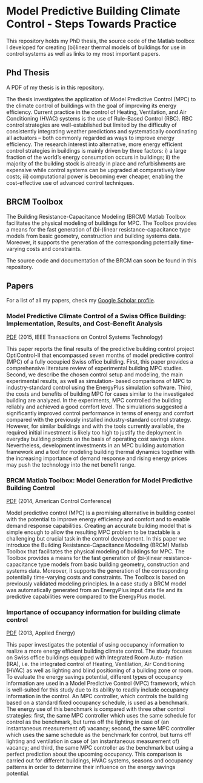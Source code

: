 # Model Predictive Building Climate Control - Steps Towards Practice
This repository holds my PhD thesis, the source code of the Matlab toolbox I developed for creating (bi)linear thermal models of buildings for use in control systems as well as links to my most important papers. 

## Phd Thesis

A PDF of my thesis is in this repository. 

The thesis investigates the application of Model Predictive Control (MPC) to the climate control of buildings with the goal of improving its energy efficiency. Current practice in the control of Heating, Ventilation, and Air Conditioning (HVAC) systems is the use of Rule-Based Control (RBC). RBC control strategies are well-established but limited by the difficulty of consistently integrating weather predictions and systematically coordinating all actuators – both commonly regarded as ways to improve energy efficiency. The research interest into alternative, more energy efficient control strategies in buildings is mainly driven by three factors: i) a large fraction of the world’s energy consumption occurs in buildings; ii) the majority of the building stock is already in place and refurbishments are expensive while control systems can be upgraded at comparatively low costs; iii) computational power is becoming ever cheaper, enabling the cost-effective use of advanced control techniques.

## BRCM Toolbox

The Building Resistance-Capacitance Modeling (BRCM) Matlab Toolbox facilitates the physical modeling of buildings for MPC. The Toolbox provides a means for the fast generation of (bi-)linear resistance-capacitance type models from basic geometry, construction and building systems data. Moreover, it supports the generation of the corresponding potentially time-varying costs and constraints.

The source code and documentation of the BRCM can soon be found in this repository. 

## Papers

For a list of all my papers, check my [Google Scholar profile](https://scholar.google.com/citations?user=m-92wOQAAAAJ&hl=en&oi=ao).

### Model Predictive Climate Control of a Swiss Office Building: Implementation, Results, and Cost–Benefit Analysis 

[PDF](https://www.research-collection.ethz.ch/bitstream/handle/20.500.11850/94992/TCST2016_Sturzenegger_building_MPC_AAM.pdf?sequence=2) (2015, IEEE Transactions on Control Systems Technology)

This paper reports the final results of the predictive building control project OptiControl-II that encompassed seven months of model predictive control (MPC) of a fully occupied Swiss office building. First, this paper provides a comprehensive literature review of experimental building MPC studies. Second, we describe the chosen control setup and modeling, the main experimental results, as well as simulation- based comparisons of MPC to industry-standard control using the EnergyPlus simulation software. Third, the costs and benefits of building MPC for cases similar to the investigated building are analyzed. In the experiments, MPC controlled the building reliably and achieved a good comfort level. The simulations suggested a significantly improved control performance in terms of energy and comfort compared with the previously installed industry-standard control strategy. However, for similar buildings and with the tools currently available, the required initial investment is likely too high to justify the deployment in everyday building projects on the basis of operating cost savings alone. Nevertheless, development investments in an MPC building automation framework and a tool for modeling building thermal dynamics together with the increasing importance of demand response and rising energy prices may push the technology into the net benefit range.

### BRCM Matlab Toolbox: Model Generation for Model Predictive Building Control

[PDF](https://www.research-collection.ethz.ch/bitstream/handle/20.500.11850/95075/2/ACC2014_Sturzenegger_BRCMToolbox_AAM.pdf) (2014, American Control Conference)

Model predictive control (MPC) is a promising alternative in building control with the potential to improve energy efficiency and comfort and to enable demand response capabilities. Creating an accurate building model that is simple enough to allow the resulting MPC problem to be tractable is a challenging but crucial task in the control development.
In this paper we introduce the Building Resistance-Capacitance Modeling (BRCM) Matlab Toolbox that facilitates the physical modeling of buildings for MPC. The Toolbox provides a means for the fast generation of (bi-)linear resistance-capacitance type models from basic building geometry, construction and systems data. Moreover, it supports the generation of the corresponding potentially time-varying costs and constraints. The Toolbox is based on previously validated modeling principles. In a case study a BRCM model was automatically generated from an EnergyPlus input data file and its predictive capabilities were compared to the EnergyPlus model.

### Importance of occupancy information for building climate control

[PDF](https://www.synergy.ch/OptiControl/LiteratureOC/Olde_13_AE_101_521.pdf) (2013, Applied Energy)

This paper investigates the potential of using occupancy information to realize a more energy efficient building climate control. The study focuses on Swiss office buildings equipped with Integrated Room Auto- mation (IRA), i.e. the integrated control of Heating, Ventilation, Air Conditioning (HVAC) as well as lighting and blind positioning of a building zone or room. To evaluate the energy savings potential, different types of occupancy information are used in a Model Predictive Control (MPC) framework, which is well-suited for this study due to its ability to readily include occupancy information in the control.
An MPC controller, which controls the building based on a standard fixed occupancy schedule, is used as a benchmark. The energy use of this benchmark is compared with three other control strategies: first, the same MPC controller which uses the same schedule for control as the benchmark, but turns off the lighting in case of (an instantaneous measurement of) vacancy; second, the same MPC controller which uses the same schedule as the benchmark for control, but turns off lighting and ventilation in case of (an instantaneous measurement of) vacancy; and third, the same MPC controller as the benchmark but using a perfect prediction about the upcoming occupancy.
This comparison is carried out for different buildings, HVAC systems, seasons and occupancy patterns in order to determine their influence on the energy savings potential.
